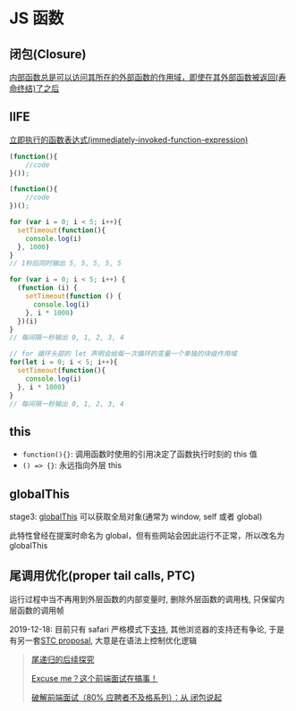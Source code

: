 
# JS 函数

## 闭包(Closure)

[内部函数总是可以访问其所在的外部函数的作用域，即使在其外部函数被返回(寿命终结)了之后](https://developer.mozilla.org/zh-CN/docs/Web/JavaScript/Guide/Closures)

## IIFE

[立即执行的函数表达式(immediately-invoked-function-expression)](http://benalman.com/news/2010/11/immediately-invoked-function-expression/#iife)

```javascript
(function(){
    //code
}());

(function(){
    //code
})();
```

```javascript
for (var i = 0; i < 5; i++){
  setTimeout(function(){
    console.log(i)
  }, 1000)
}
// 1秒后同时输出 5, 5, 5, 5, 5

for (var i = 0; i < 5; i++) {
  (function (i) {
    setTimeout(function () {
      console.log(i)
    }, i * 1000)
  })(i)
}
// 每间隔一秒输出 0, 1, 2, 3, 4

// for 循环头部的 let 声明会给每一次循环的变量一个单独的块级作用域
for(let i = 0; i < 5; i++){
  setTimeout(function(){
    console.log(i)
  }, i * 1000)
}
// 每间隔一秒输出 0, 1, 2, 3, 4
```

## this

* `function(){}`: 调用函数时使用的引用决定了函数执行时刻的 this 值
* `() => {}`: 永远指向外层 this

## globalThis

stage3: [globalThis](https://developer.mozilla.org/zh-CN/docs/Web/JavaScript/Reference/Global_Objects/globalThis) 可以获取全局对象(通常为 window, self 或者 global)

此特性曾经在提案时命名为 global，但有些网站会因此运行不正常，所以改名为 globalThis

## 尾调用优化(proper tail calls, PTC)

运行过程中当不再用到外层函数的内部变量时, 删除外层函数的调用栈, 只保留内层函数的调用帧

2019-12-18: 目前只有 safari 严格模式下[支持](http://kangax.github.io/compat-table/es6/#test-proper_tail_calls_(tail_call_optimisation)), 其他浏览器的支持还有争论, 于是有另一套[STC proposal](https://github.com/tc39/proposal-ptc-syntax), 大意是在语法上控制优化逻辑

> [尾递归的后续探究](https://imweb.io/topic/5a244260a192c3b460fce275)
>
> [Excuse me？这个前端面试在搞事！](https://zhuanlan.zhihu.com/p/25407758)
>
> [破解前端面试（80% 应聘者不及格系列）：从 闭包说起](https://zhuanlan.zhihu.com/p/25855075)
